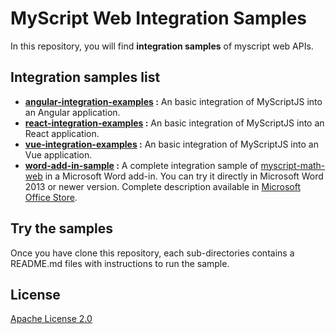# MyScript Web Integration Samples

In this repository, you will find **integration samples** of myscript web APIs.

## Integration samples list
- __[angular-integration-examples](./angular-integration-examples) :__ An basic integration of MyScriptJS into an Angular application.
- __[react-integration-examples](./react-integration-examples) :__ An basic integration of MyScriptJS into an React application.
- __[vue-integration-examples](./vue-integration-examples) :__ An basic integration of MyScriptJS into an Vue application.
- __[word-add-in-sample](./word-add-in-sample) :__ A complete integration sample of [myscript-math-web](https://github.com/MyScript/myscript-math-web) in a Microsoft Word add-in. You can try it directly in Microsoft Word 2013 or newer version. Complete description available in [Microsoft Office Store](https://store.office.com/en-us/app.aspx?assetid=WA104380646).

## Try the samples
Once you have clone this repository, each sub-directories contains a README.md files with instructions to run the sample.

## License

[Apache License 2.0](http://www.apache.org/licenses/LICENSE-2.0)
